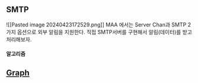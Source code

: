 ## SMTP
![[Pasted image 20240423172529.png]]
MAA 에서는 Server Chan과 SMTP 2가지 옵션으로 외부 알림을 지원한다.
직접 SMTP서버를 구현해서 알림(데이터)를 받고 처리해보자.
#### 알고리즘
## [Graph](obsidian://open?vault=TIL&file=Algorithm%2FGraph%20(%EA%B7%B8%EB%9E%98%ED%94%84))

